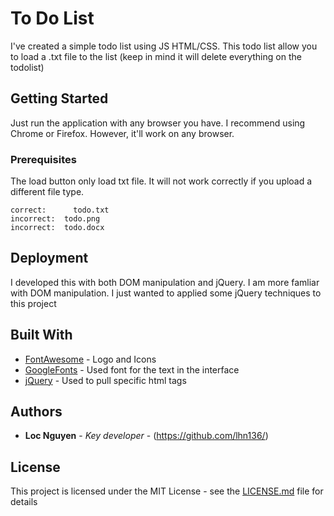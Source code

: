 # To Do List

I've created a simple todo list using JS HTML/CSS. 
This todo list allow you to load a .txt file to the list
(keep in mind it will delete everything on the todolist)

## Getting Started

Just run the application with any browser you have. I recommend using Chrome or Firefox. However, it'll work on any browser.

### Prerequisites

The load button only load txt file. It will not work correctly if you upload a different file type.

```
correct: 	  todo.txt
incorrect: 	todo.png
incorrect: 	todo.docx
```

## Deployment

I developed this with both DOM manipulation and jQuery. I am more famliar with DOM manipulation. I just wanted to applied some jQuery techniques to this project

## Built With

* [FontAwesome](https://fontawesome.com) - Logo and Icons
* [GoogleFonts](https://fonts.google.com) - Used font for the text in the interface
* [jQuery](https://api.jquery.com/) - Used to pull specific html tags




## Authors

* **Loc Nguyen** - *Key developer* - (https://github.com/lhn136/)


## License

This project is licensed under the MIT License - see the [LICENSE.md](LICENSE.md) file for details

